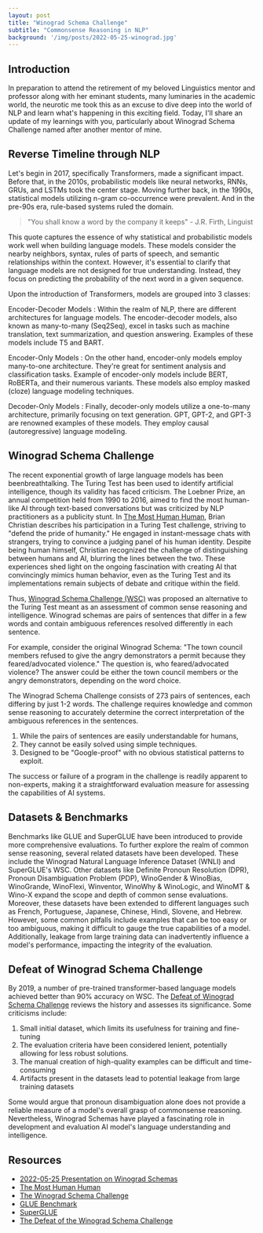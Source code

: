 ```yaml
---
layout: post
title: "Winograd Schema Challenge"
subtitle: "Commonsense Reasoning in NLP"
background: '/img/posts/2022-05-25-winograd.jpg'
---
```


## Introduction

In preparation to attend the retirement of my beloved Linguistics mentor and professor along with her eminant students, many luminaries in the academic world, the neurotic me took this as an excuse to dive deep into the world of NLP and learn what's happening in this exciting field. Today, I'll share an update of my learnings with you, particularly about Winograd Schema Challenge named after another mentor of mine.

## Reverse Timeline through NLP

Let's begin in 2017, specifically Transformers, made a significant impact. Before that, in the 2010s, probabilistic models like neural networks, RNNs, GRUs, and LSTMs took the center stage. Moving further back, in the 1990s, statistical models utilizing n-gram co-occurrence were prevalent. And in the pre-90s era, rule-based systems ruled the domain.

> "You shall know a word by the company it keeps" - J.R. Firth, Linguist

This quote captures the essence of why statistical and probabilistic models work well when building language models. These models consider the nearby neighbors, syntax, rules of parts of speech, and semantic relationships within the context. However, it's essential to clarify that language models are not designed for true understanding. Instead, they focus on predicting the probability of the next word in a given sequence.

Upon the introduction of Transformers, models are grouped into 3 classes:

Encoder-Decoder Models
: Within the realm of NLP, there are different architectures for language models. The encoder-decoder models, also known as many-to-many (Seq2Seq), excel in tasks such as machine translation, text summarization, and question answering. Examples of these models include T5 and BART.

Encoder-Only Models
: On the other hand, encoder-only models employ many-to-one architecture. They're great for sentiment analysis and classification tasks. Example of encoder-only models include BERT, RoBERTa, and their numerous variants. These models also employ masked (cloze) language modeling techniques.

Decoder-Only Models
: Finally, decoder-only models utilize a one-to-many architecture, primarily focusing on text generation. GPT, GPT-2, and GPT-3 are renowned examples of these models. They employ causal (autoregressive) language modeling.

## Winograd Schema Challenge

The recent exponential growth of large language models has been beenbreathtalking. The Turing Test has been used to identify artificial intelligence, though its validity has faced criticism. The Loebner Prize, an annual competition held from 1990 to 2016, aimed to find the most human-like AI through text-based conversations but was criticized by NLP practitioners as a publicity stunt. In [The Most Human Human](https://www.goodreads.com/book/show/8884400-the-most-human-human), Brian Christian describes his participation in a Turing Test challenge, striving to "defend the pride of humanity." He engaged in instant-message chats with strangers, trying to convince a judging panel of his human identity. Despite being human himself, Christian recognized the challenge of distinguishing between humans and AI, blurring the lines between the two. These experiences shed light on the ongoing fascination with creating AI that convincingly mimics human behavior, even as the Turing Test and its implementations remain subjects of debate and critique within the field.

Thus, [Winograd Schema Challenge (WSC)](http://commonsensereasoning.org/2011/papers/Levesque.pdf) was proposed an alternative to the Turing Test meant as an assessment of common sense reasoning and intelligence. Winograd schemas are pairs of sentences that differ in a few words and contain ambiguous references resolved differently in each sentence.

For example, consider the original Winograd Schema: "The town council members refused to give the angry demonstrators a permit because they feared/advocated violence." The question is, who feared/advocated violence? The answer could be either the town council members or the angry demonstrators, depending on the word choice.

The Winograd Schema Challenge consists of 273 pairs of sentences, each differing by just 1-2 words. The challenge requires knowledge and common sense reasoning to accurately determine the correct interpretation of the ambiguous references in the sentences.

1. While the pairs of sentences are easily understandable for humans,
2. They cannot be easily solved using simple techniques.
3. Designed to be "Google-proof" with no obvious statistical patterns to exploit.

The success or failure of a program in the challenge is readily apparent to non-experts, making it a straightforward evaluation measure for assessing the capabilities of AI systems.

## Datasets & Benchmarks

Benchmarks like GLUE and SuperGLUE have been introduced to provide more comprehensive evaluations. To further explore the realm of common sense reasoning, several related datasets have been developed. These include the Winograd Natural Language Inference Dataset (WNLI) and SuperGLUE's WSC. Other datasets like Definite Pronoun Resolution (DPR), Pronoun Disambiguation Problem (PDP), WinoGender & WinoBias, WinoGrande, WinoFlexi, Winventor, WinoWhy & WinoLogic, and WinoMT & Wino-X expand the scope and depth of common sense evaluations. Moreover, these datasets have been extended to different languages such as French, Portuguese, Japanese, Chinese, Hindi, Slovene, and Hebrew. However, some common pitfalls include examples that can be too easy or too ambiguous, making it difficult to gauge the true capabilities of a model. Additionally, leakage from large training data can inadvertently influence a model's performance, impacting the integrity of the evaluation.

## Defeat of Winograd Schema Challenge

By 2019, a number of pre-trained transformer-based language models achieved better than 90% accuracy on WSC. The [Defeat of Winograd Schema Challenge](https://arxiv.org/abs/2201.02387) reviews the history and assesses its significance. Some criticisms include:

1. Small initial dataset, which limits its usefulness for training and fine-tuning
2. The evaluation criteria have been considered lenient, potentially allowing for less robust solutions.
3. The manual creation of high-quality examples can be difficult and time-consuming
4. Artifacts present in the datasets lead to potential leakage from large training datasets

Some would argue that pronoun disambiguation alone does not provide a reliable measure of a model's overall grasp of commonsense reasoning. Nevertheless, Winograd Schemas have played a fascinating role in development and evaluation AI model's language understanding and intelligence.

## Resources

- [2022-05-25 Presentation on Winograd Schemas](/docs/JournalClub%202022-05-25%20NLP.pdf)
- [The Most Human Human](https://www.goodreads.com/book/show/8884400-the-most-human-human)
- [The Winograd Schema Challenge](http://commonsensereasoning.org/2011/papers/Levesque.pdf )
- [GLUE Benchmark](https://gluebenchmark.com/)
- [SuperGLUE](https://super.gluebenchmark.com/)
- [The Defeat of the Winograd Schema Challenge](https://arxiv.org/abs/2201.02387)
